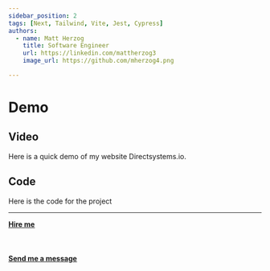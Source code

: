 ```yaml
---
sidebar_position: 2
tags: [Next, Tailwind, Vite, Jest, Cypress]
authors:
  - name: Matt Herzog
    title: Software Engineer
    url: https://linkedin.com/mattherzog3
    image_url: https://github.com/mherzog4.png

---
```


# Demo
## Video

Here is a quick demo of my website Directsystems.io.

## Code


Here is the code for the project




<hr></hr>

<a href="https://calendly.com/mattherzog/business-chat" target="_blank"><b><u>Hire me</u></b></a>
<br></br>
<br></br>
<a href="mailto:matt@mattherzog.me" target="_blank"><b><u>Send me a message</u></b></a>